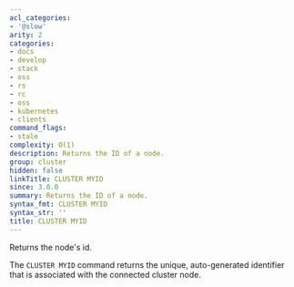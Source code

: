 ```yaml
---
acl_categories:
- '@slow'
arity: 2
categories:
- docs
- develop
- stack
- oss
- rs
- rc
- oss
- kubernetes
- clients
command_flags:
- stale
complexity: O(1)
description: Returns the ID of a node.
group: cluster
hidden: false
linkTitle: CLUSTER MYID
since: 3.0.0
summary: Returns the ID of a node.
syntax_fmt: CLUSTER MYID
syntax_str: ''
title: CLUSTER MYID
---
```

Returns the node's id.

The `CLUSTER MYID` command returns the unique, auto-generated identifier that is associated with the connected cluster node.
